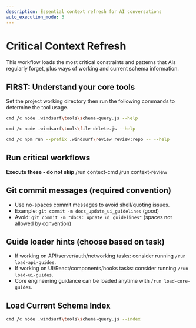 ```yaml
---
description: Essential context refresh for AI conversations
auto_execution_mode: 3
---
```


# Critical Context Refresh

This workflow loads the most critical constraints and patterns that AIs regularly forget, plus ways of working and current schema information.

## FIRST: Understand your core tools
Set the project working directory then run the following commands to determine the tool usage.
```bash
cmd /c node .windsurf\tools\schema-query.js --help
```

```bash
cmd /c node .windsurf\tools\file-delete.js --help
```

```bash
cmd /c npm run --prefix .windsurf\review review:repo -- --help
```

## Run critical workflows
**Execute these - do not skip**
/run context-cmd
/run context-review

## Git commit messages (required convention)
- Use no-spaces commit messages to avoid shell/quoting issues.
- Example: `git commit -m docs_update_ui_guidelines` (good)
- Avoid: `git commit -m "docs: update ui guidelines"` (spaces not allowed by convention)

## Guide loader hints (choose based on task)
- If working on API/server/auth/networking tasks: consider running `/run load-api-guides`.
- If working on UI/React/components/hooks tasks: consider running `/run load-ui-guides`.
- Core engineering guidance can be loaded anytime with `/run load-core-guides`.

## Load Current Schema Index
```bash
cmd /c node .windsurf\tools\schema-query.js --index
```